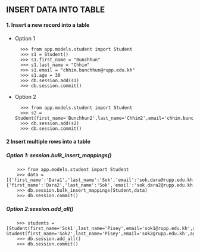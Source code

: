 ## INSERT DATA INTO TABLE
#### 1. Insert a new record into a table
- Option 1

        >>> from app.models.student import Student
        >>> s1 = Student()
        >>> s1.first_name = "Bunchhun"
        >>> s1.last_name = "Chhim"
        >>> s1.email = "chhim.bunchhun@rupp.edu.kh"
        >>> s1.age = 30
        >>> db.session.add(s1)
        >>> db.session.commit()
- Option 2

        >>> from app.models.student import Student
        >>> s2 = Student(first_name='Bunchhun2',last_name='Chhim2',email='chhim.bunchhun2@rupp.edu.kh',age=30)
        >>> db.session.add(s2)
        >>> db.session.commit()
#### 2 Insert multiple rows into a table
##### Option 1: session.bulk_insert_mappings()
        
        >>> from app.models.student import Student
        >>> data = [{'first_name':'Dara1','last_name':'Sok','email':'sok.dara@rupp.edu.kh','age':35},{'first_name':'Dara2','last_name':'Sok','email':'sok.dara2@rupp.edu.kh','age':40}]
        >>> db.session.bulk_insert_mappings(Student,data)
        >>> db.session.commit()
##### Option 2:session.add_all()
        
        >>> students = [Student(first_name='Sok1',last_name='Pisey',email='sok1@rupp.edu.kh',age=24), Student(first_name='Sok2',last_name='Pisey',email='sok2@rupp.edu.kh',age=25)]
        >>> db.session.add_all()
        >>> db.session.commit()